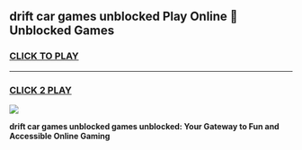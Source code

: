 
## drift car games unblocked Play Online 👋 Unblocked Games
<h3>
<a href="https://premium.freeplayer.one?title=drift_car_games_unblocked&ref=19F">CLICK TO PLAY</a></h3>
<hr>

<h3>
<a href="https://premium.freeplayer.one?title=drift_car_games_unblocked&ref=19F">CLICK 2 PLAY</a>
  
</h3>

<a href="https://premium.freeplayer.one?title=drift_car_games_unblocked&ref=19F"><img src="https://clearcache.store/games.png"></a>


**drift car games unblocked games unblocked: Your Gateway to Fun and Accessible Online Gaming**
